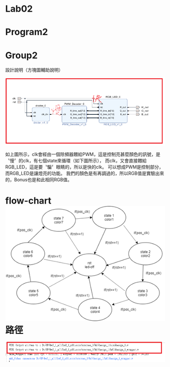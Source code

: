 Lab02
===============================
# Program2
# Group2

設計說明（方塊圖輔助說明）

![image](https://github.com/FPGAGROUP2/2019_FPGA_Design_Group2/blob/master/Lab02/img/block_diagram.png)

如上圖所示，clk會經由一個除頻器餵給PWM，這是控制亮甚麼顏色的訊號，是〝慢〞的clk，有七個state來循環（如下圖所示），
而clk，又會直接餵給RGB_LED，這是要〝騙〞眼睛的，所以是快的clk。
可以想成PWM是控制部分，而RGB_LED是讓燈亮的功能。
我們的顏色是有再調過的，所以RGB值是實驗出來的，Bonus也是和此相同RGB值。

flow-chart
![image](https://github.com/FPGAGROUP2/2019_FPGA_Design_Group2/blob/master/Lab02/img/Diagram.png)
路徑
===============================
![image](https://github.com/FPGAGROUP2/2019_FPGA_Design_Group2/blob/master/Lab02/img/Path_and_blockdiagram.png)
